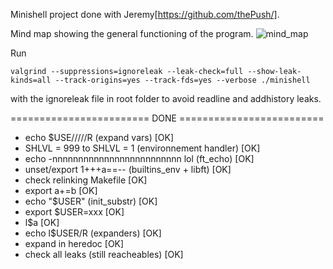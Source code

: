 Minishell project done with Jeremy[https://github.com/thePush/].

Mind map showing the general functioning of the program.
![mind_map](https://user-images.githubusercontent.com/72572726/165236587-71f689d4-18a7-4286-a8f2-a02aed6792f1.png)


Run
```
valgrind --suppressions=ignoreleak --leak-check=full --show-leak-kinds=all --track-origins=yes --track-fds=yes --verbose ./minishell
```

with the ignoreleak file in root folder to avoid readline and addhistory leaks.

======================== DONE =========================

-	echo $USE/////R (expand vars)                    [OK]
-	SHLVL = 999 to SHLVL = 1 (environnement handler) [OK]
-	echo -nnnnnnnnnnnnnnnnnnnnnnnnn lol (ft_echo)    [OK]
-	unset/export 1+++a==-- (builtins_env + libft)    [OK]
-	check relinking Makefile                         [OK]
-	export a+=b                                      [OK]
-	echo "$USER" (init_substr)                       [OK]
-	export $USER=xxx                                 [OK]
-	l$a                                              [OK]
-	echo l$USER/R      (expanders)                   [OK]
-	expand in heredoc                                [OK]
-	check all leaks (still reacheables)              [OK]
